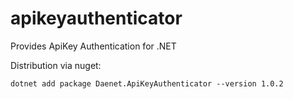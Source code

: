 # apikeyauthenticator
Provides ApiKey Authentication for .NET

Distribution via nuget:
~~~
dotnet add package Daenet.ApiKeyAuthenticator --version 1.0.2
~~~
